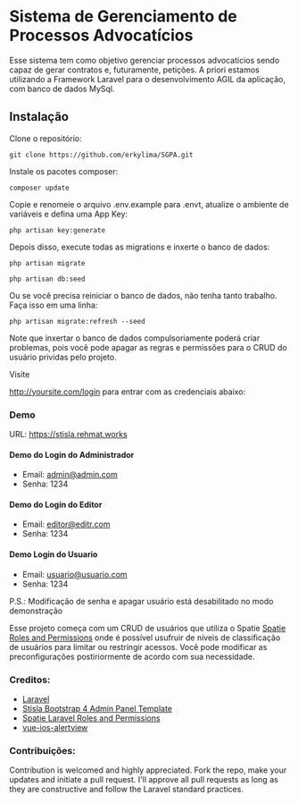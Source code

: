 # Sistema de Gerenciamento de Processos Advocatícios
Esse sistema tem como objetivo gerenciar processos advocatícios sendo capaz de gerar contratos e, futuramente, petições. A priori estamos utilizando a Framework Laravel para o desenvolvimento AGIL da aplicação, com banco de dados MySql.

## Instalação
Clone o repositório:
```shell
git clone https://github.com/erkylima/SGPA.git
```

Instale os pacotes composer:
```shell
composer update
```

Copie e renomeie o arquivo .env.example para .envt, atualize o ambiente de variáveis e defina uma App Key:
```shell
php artisan key:generate
```

Depois disso, execute todas as migrations e inxerte o banco de dados:
```shell
php artisan migrate
```
```shell
php artisan db:seed
```

Ou se você precisa reiniciar o banco de dados, não tenha tanto trabalho. Faça isso em uma linha:
```shell
php artisan migrate:refresh --seed
```

Note que inxertar o banco de dados compulsoriamente poderá criar problemas, pois você pode apagar as regras e permissões para o CRUD do usuário prividas pelo projeto.

Visite <div style="display: inline">http://yoursite.com/login</div> para entrar com as credenciais abaixo:

### Demo
URL: https://stisla.rehmat.works

#### Demo do Login do Administrador
*  Email: admin@admin.com
*  Senha: 1234

#### Demo do Login do Editor
*  Email: editor@editr.com
*  Senha: 1234

#### Demo Login do Usuario
*  Email: usuario@usuario.com
*  Senha: 1234

P.S.: Modificação de senha e apagar usuário está desabilitado no modo demonstração

Esse projeto começa com um CRUD de usuários que utiliza o Spatie [Spatie Roles and Permissions](https://github.com/spatie/laravel-permission) onde é possível usufruir de níveis de classificação de usuários para limitar ou restringir acessos. Você pode modificar as preconfigurações postiriormente de acordo com sua necessidade.

### Creditos:
*   [Laravel](https://github.com/laravel/laravel)
*   [Stisla Bootstrap 4 Admin Panel Template](https://github.com/stisla/stisla)
*   [Spatie Laravel Roles and Permissions](https://github.com/spatie/laravel-permission)
*   [vue-ios-alertview](https://github.com/Wyntau/vue-ios-alertview)

### Contribuições:
Contribution is welcomed and highly appreciated. Fork the repo, make your updates and initiate a pull request. I'll approve all pull requests as long as they are constructive and follow the Laravel standard practices.
